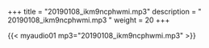 +++
title = "20190108_ikm9ncphwmi.mp3"
description = " 20190108_ikm9ncphwmi.mp3 "
weight = 20
+++

{{< myaudio01 mp3="20190108_ikm9ncphwmi.mp3" >}}

